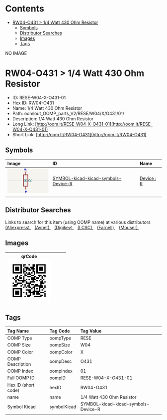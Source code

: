 



Contents
========

* [RW04-O431 > 1/4 Watt 430 Ohm Resistor](#rw04-o431--14-watt-430-ohm-resistor)
	* [Symbols](#symbols)
	* [Distributor Searches](#distributor-searches)
	* [Images](#images)
	* [Tags](#tags)
  
NO IMAGE  
# RW04-O431 > 1/4 Watt 430 Ohm Resistor

- ID: RESE-W04-X-O431-01
- Hex ID: RW04-O431
- Name: 1/4 Watt 430 Ohm Resistor
- Path: oomlout_OOMP_parts_V2/RESE/W04/X/O431/01/
- Description: 1/4 Watt 430 Ohm Resistor
- Long Link: [http://oom.lt/RESE-W04-X-O431-01](http://oom.lt/RESE-W04-X-O431-01)
- Short Link: [http://oom.lt/RW04-O431](http://oom.lt/RW04-O431)

## Symbols
  

|Image|ID|Name|
| :--- | :--- | :--- |
|[![](https://raw.githubusercontent.com/oomlout/oomlout_OOMP_eda_V2/main/SYMBOL/kicad/kicad-symbols/Device/R/image_140.png)](https://github.com/oomlout/oomlout_OOMP_eda_V2/tree/main/SYMBOL/kicad/kicad-symbols/Device/R/)|[SYMBOL-kicad-kicad-symbols-Device-R](https://github.com/oomlout/oomlout_OOMP_eda_V2/tree/main/SYMBOL/kicad/kicad-symbols/Device/R/)|[Device : R](https://github.com/oomlout/oomlout_OOMP_eda_V2/tree/main/SYMBOL/kicad/kicad-symbols/Device/R/)|
||||

## Distributor Searches
  
Links to search for this item (using OOMP name) at various distributors  
[(Aliexpress) ](https://www.aliexpress.com/wholesale?SearchText=1/4+Watt+430+Ohm+Resistor)&nbsp;&nbsp;&nbsp;[(Avnet) ](https://www.avnet.com/shop/us/search/1/4+Watt+430+Ohm+Resistor)&nbsp;&nbsp;&nbsp;[(Digikey) ](https://www.digikey.co.uk/en/products/result?s=1/4+Watt+430+Ohm+Resistor)&nbsp;&nbsp;&nbsp;[(LCSC) ](https://www.lcsc.com/search?q=1/4+Watt+430+Ohm+Resistor)&nbsp;&nbsp;&nbsp;[(Farnell) ](https://uk.farnell.com/search?st=1/4+Watt+430+Ohm+Resistor)&nbsp;&nbsp;&nbsp;[(Mouser) ](https://www.mouser.com/c/?q=1/4+Watt+430+Ohm+Resistor)&nbsp;&nbsp;&nbsp;
## Images
  

|qrCode<br>[![](https://raw.githubusercontent.com/oomlout/oomlout_OOMP_parts_V2/main/RESE/W04/X/O431/01/qrCode_140.png)](https://github.com/oomlout/oomlout_OOMP_parts_V2/tree/main/RESE/W04/X/O431/01/qrCode.png)||||
| :---: | :---: | :---: | :---: |

## Tags
  

|Tag Name|Tag Code|Tag Value|
| :--- | :--- | :--- |
|OOMP Type|oompType|RESE|
|OOMP Size|oompSize|W04|
|OOMP Color|oompColor|X|
|OOMP Description|oompDesc|O431|
|OOMP Index|oompIndex|01|
|Full OOMP ID|oompID|RESE-W04-X-O431-01|
|Hex ID (short code)|hexID|RW04-O431|
|name|name|1/4 Watt 430 Ohm Resistor|
|Symbol Kicad|symbolKicad|SYMBOL-kicad-kicad-symbols-Device-R|
||||
